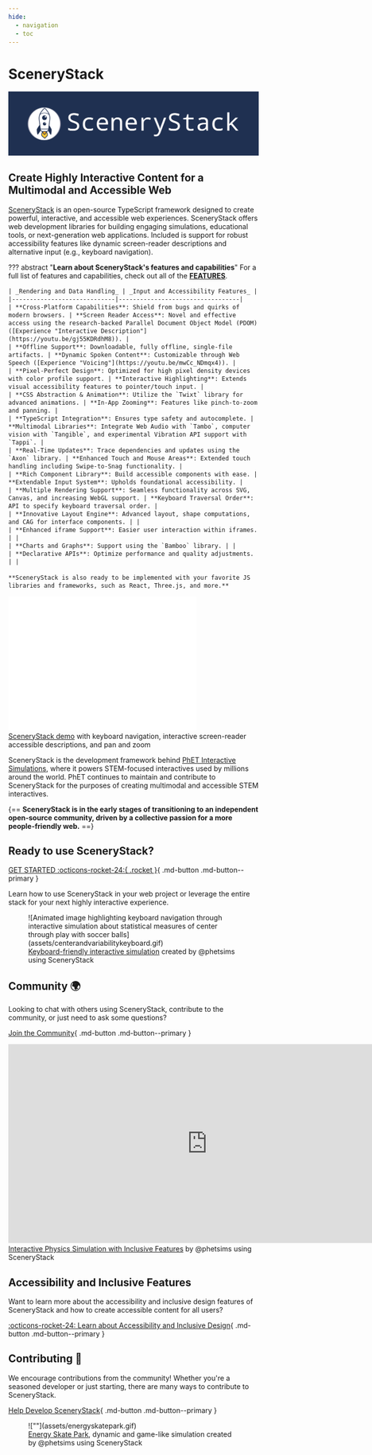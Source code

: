 ```yaml
---
hide:
  - navigation
  - toc
---
```

<style>
  .md-typeset h1 {
    display: none;
  }

  .md-button {
    font-size: 1.2rem;
  }
</style>

# SceneryStack

![SceneryStack with rocket logo](about/assets/png/scenerystack-banner.png)

## Create Highly Interactive Content for a Multimodal and Accessible Web

[SceneryStack](./learn/overview.md) is an open-source TypeScript framework designed to create powerful, interactive, and accessible web experiences. SceneryStack offers web development libraries for building engaging simulations, educational tools, or next-generation web applications. Included is support for robust accessibility features like dynamic screen-reader descriptions and alternative input (e.g., keyboard navigation).

??? abstract "**Learn about SceneryStack's features and capabilities**"
    For a full list of features and capabilities, check out all of the [**FEATURES**](./learn/features.md).

    | _Rendering and Data Handling_ | _Input and Accessibility Features_ |
    |-----------------------------|----------------------------------|
    | **Cross-Platform Capabilities**: Shield from bugs and quirks of modern browsers. | **Screen Reader Access**: Novel and effective access using the research-backed Parallel Document Object Model (PDOM) ([Experience "Interactive Description"](https://youtu.be/gj55KDRdhM8)). |
    | **Offline Support**: Downloadable, fully offline, single-file artifacts. | **Dynamic Spoken Content**: Customizable through Web Speech ([Experience "Voicing"](https://youtu.be/mwCc_NDmqx4)). |
    | **Pixel-Perfect Design**: Optimized for high pixel density devices with color profile support. | **Interactive Highlighting**: Extends visual accessibility features to pointer/touch input. |
    | **CSS Abstraction & Animation**: Utilize the `Twixt` library for advanced animations. | **In-App Zooming**: Features like pinch-to-zoom and panning. |
    | **TypeScript Integration**: Ensures type safety and autocomplete. | **Multimodal Libraries**: Integrate Web Audio with `Tambo`, computer vision with `Tangible`, and experimental Vibration API support with `Tappi`. |
    | **Real-Time Updates**: Trace dependencies and updates using the `Axon` library. | **Enhanced Touch and Mouse Areas**: Extended touch handling including Swipe-to-Snag functionality. |
    | **Rich Component Library**: Build accessible components with ease. | **Extendable Input System**: Upholds foundational accessibility. |
    | **Multiple Rendering Support**: Seamless functionality across SVG, Canvas, and increasing WebGL support. | **Keyboard Traversal Order**: API to specify keyboard traversal order. |
    | **Innovative Layout Engine**: Advanced layout, shape computations, and CAG for interface components. | |
    | **Enhanced iframe Support**: Easier user interaction within iframes. | |
    | **Charts and Graphs**: Support using the `Bamboo` library. | |
    | **Declarative APIs**: Optimize performance and quality adjustments. | |

    **SceneryStack is also ready to be implemented with your favorite JS libraries and frameworks, such as React, Three.js, and more.**

<iframe id="accessible-interactive" style="height: 270px; width: 75%; border: none;" scrolling="no" src="/demos/accessible-interaction-demo/"></iframe>
<figcaption> <a href="https://scenerystack.org/learn/tutorials/accessible-interaction/">SceneryStack demo</a> with keyboard navigation, interactive screen-reader accessible descriptions, and pan and zoom</figcaption>

SceneryStack is the development framework behind [PhET Interactive Simulations](https://phet.colorado.edu/), where it powers STEM-focused interactives used by millions around the world. PhET continues to maintain and contribute to SceneryStack for the purposes of creating multimodal and accessible STEM interactives.

{==
**SceneryStack is in the early stages of transitioning to an independent open-source community, driven by a collective passion for a more people-friendly web.**
==}

## Ready to use SceneryStack?

[GET STARTED :octicons-rocket-24:{ .rocket }](./learn/overview.md){ .md-button .md-button--primary }

Learn how to use SceneryStack in your web project or leverage the entire stack for your next highly interactive experience.

<figure markdown>
  ![Animated image highlighting keyboard navigation through interactive simulation about statistical measures of center through play with soccer balls](assets/centerandvariabilitykeyboard.gif)
  <figcaption><a href="https://phet.colorado.edu/en/simulations/center-and-variability">Keyboard-friendly interactive simulation</a> created by @phetsims using SceneryStack</figcaption>
</figure>

## Community 🌍

Looking to chat with others using SceneryStack, contribute to the community, or just need to ask some questions?

[Join the Community](community/join.md){ .md-button .md-button--primary }

<iframe src="https://phet.colorado.edu/sims/html/friction/latest/friction_all.html" height="400" width="800" style="border:none;" title="Friction Simulation - made with SceneryStack"></iframe>
<figcaption> <a href="https://phet.colorado.edu/sims/html/friction/latest/friction_all.html">Interactive Physics Simulation with Inclusive Features</a> by @phetsims using SceneryStack</figcaption>

## Accessibility and Inclusive Features

Want to learn more about the accessibility and inclusive design features of SceneryStack and how to create accessible content for all users?

[:octicons-rocket-24: Learn about Accessibility and Inclusive Design](./accessibility/a11y_guides.md){ .md-button .md-button--primary }

## Contributing 🤝

We encourage contributions from the community! Whether you're a seasoned developer or just starting, there are many ways to contribute to SceneryStack.

[Help Develop SceneryStack](./CONTRIBUTING.md){ .md-button .md-button--primary }

<figure markdown>
  ![""](assets/energyskatepark.gif)
  <figcaption><a href="https://phet.colorado.edu/en/simulations/energy-skate-park">Energy Skate Park</a>, dynamic and game-like simulation created by @phetsims using SceneryStack</figcaption>
</figure>
